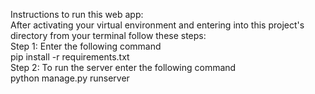 Instructions to run this web app:\
After activating your virtual environment and entering into this project's directory from your terminal follow these steps:\
Step 1: Enter the following command\
        pip install -r requirements.txt\
Step 2: To run the server enter the following command\
        python manage.py runserver